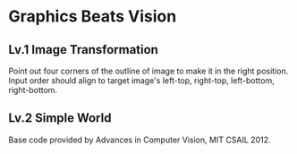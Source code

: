 # Graphics Beats Vision
## Lv.1 Image Transformation
Point out four corners of the outline of image to make it in the right position. 
Input order should align to target image's left-top, right-top, left-bottom, right-bottom.
## Lv.2 Simple World
Base code provided by Advances in Computer Vision, MIT CSAIL 2012.
